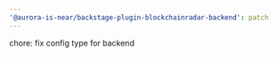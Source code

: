 ```yaml
---
'@aurora-is-near/backstage-plugin-blockchainradar-backend': patch
---
```


chore: fix config type for backend
